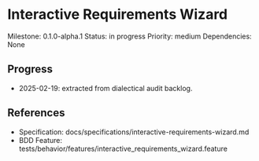 # Interactive Requirements Wizard
Milestone: 0.1.0-alpha.1
Status: in progress
Priority: medium
Dependencies: None

## Progress
- 2025-02-19: extracted from dialectical audit backlog.

## References
- Specification: docs/specifications/interactive-requirements-wizard.md
- BDD Feature: tests/behavior/features/interactive_requirements_wizard.feature
